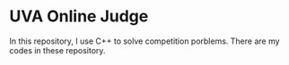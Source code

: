 # UVA Online Judge
In this repository, I use C++ to solve competition porblems.
There are my codes in these repository.

